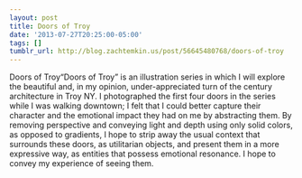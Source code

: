 ```yaml
---
layout: post
title: Doors of Troy
date: '2013-07-27T20:25:00-05:00'
tags: []
tumblr_url: http://blog.zachtemkin.us/post/56645480768/doors-of-troy
---
```

Doors of Troy“Doors of Troy” is an illustration series in which I will explore the beautiful and, in my opinion, under-appreciated turn of the century architecture in Troy NY. I photographed the first four doors in the series while I was walking downtown; I felt that I could better capture their character and the emotional impact they had on me by abstracting them. By removing perspective and conveying light and depth using only solid colors, as opposed to gradients, I hope to strip away the usual context that surrounds these doors, as utilitarian objects, and present them in a more expressive way, as entities that possess emotional resonance. I hope to convey my experience of seeing them.
